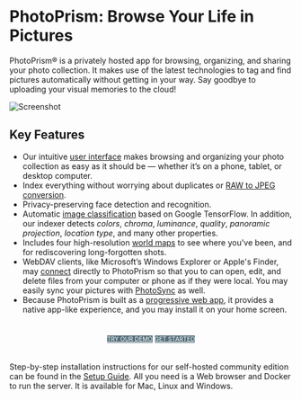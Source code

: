 # PhotoPrism: Browse Your Life in Pictures

PhotoPrism® is a privately hosted app for browsing, organizing, and sharing your photo collection. 
It makes use of the latest technologies to tag and find pictures automatically without getting in your way. 
Say goodbye to uploading your visual memories to the cloud!

![Screenshot](https://dl.photoprism.org/assets/img/preview.jpg)

## Key Features ##

* Our intuitive [user interface](https://demo.photoprism.org/) makes browsing and organizing your photo collection as easy as
  it should be — whether it’s on a phone, tablet, or desktop computer.
* Index everything without worrying about duplicates or [RAW to JPEG conversion](developer-guide/media/raw.md).
* Privacy-preserving face detection and recognition.
* Automatic [image classification](developer-guide/metadata/classification.md)
  based on Google TensorFlow. In addition, our indexer detects _colors_, _chroma_, _luminance_, _quality_, _panoramic projection_,
  _location type_, and many other properties.
* Includes four high-resolution [world maps](https://demo.photoprism.org/places) to see where you've been,
  and for rediscovering long-forgotten shots.
* WebDAV clients, like Microsoft’s Windows Explorer or Apple's Finder, may
  [connect](user-guide/sync/webdav.md) directly to PhotoPrism so that you to can open,
  edit, and delete files from your computer or phone as if they were local.
  You may easily sync your pictures with [PhotoSync](https://www.photosync-app.com/) as well.
* Because PhotoPrism is built as a [progressive web app](https://developer.mozilla.org/en-US/docs/Web/Progressive_web_apps), 
  it provides a native app-like experience, and you may install it on your home screen.

<p style="text-align: center; padding: 20px 4px;">
<a class="md-button" style="background-color: #546e7a; font-size: 0.66rem; font-weight: normal; color: white" href="https://demo.photoprism.org/" target="_blank">TRY OUR DEMO</a>
<a class="md-button" style="background-color: #546e7a; font-size: 0.66rem; font-weight: normal; color: white" href="/getting-started/">GET STARTED</a>
</p>

Step-by-step installation instructions for our self-hosted community edition can be found 
in the [Setup Guide](getting-started/index.md).
All you need is a Web browser and Docker to run the server. It is available for Mac, Linux and Windows.
